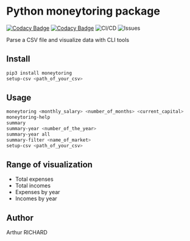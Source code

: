 # Python moneytoring package

[![Codacy Badge](https://api.codacy.com/project/badge/Grade/092eb41ccb7c4f18b32eaa35b54fffc6)](https://app.codacy.com/manual/arthur.richard2299/moneytoring?utm_source=github.com&utm_medium=referral&utm_content=arthuRHD/moneytoring&utm_campaign=Badge_Grade_Dashboard)
[![Codacy Badge](https://app.codacy.com/project/badge/Coverage/b755e01753604f3281cb1ec00722931b)](https://www.codacy.com/manual/arthur.richard2299/moneytoring?utm_source=github.com&utm_medium=referral&utm_content=arthuRHD/moneytoring&utm_campaign=Badge_Coverage)
![CI/CD](https://github.com/arthuRHD/moneytoring/workflows/CI/CD/badge.svg?branch=1.3.2)
![Issues](https://img.shields.io/github/issues/arthuRHD/moneytoring?style=flat-square)

Parse a CSV file and visualize data with CLI tools

## Install

```sh
pip3 install moneytoring
setup-csv <path_of_your_csv>
```

## Usage

```sh
moneytoring <monthly_salary> <number_of_months> <current_capital>
moneytoring-help
summary
summary-year <number_of_the_year>
summary-year all
summary-filter <name_of_market>
setup-csv <path_of_your_csv>
```

## Range of visualization

- Total expenses
- Total incomes
- Expenses by year
- Incomes by year

## Author

Arthur RICHARD
